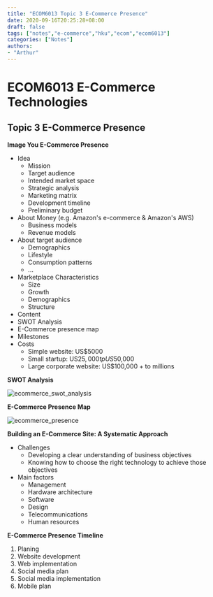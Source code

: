 ```yaml
---
title: "ECOM6013 Topic 3 E-Commerce Presence"
date: 2020-09-16T20:25:28+08:00
draft: false
tags: ["notes","e-commerce","hku","ecom","ecom6013"]
categories: ["Notes"]
authors:
- "Arthur"
---
```


# ECOM6013 E-Commerce Technologies

## Topic 3 E-Commerce Presence

**Image You E-Commerce Presence**
* Idea
  * Mission
  * Target audience
  * Intended market space
  * Strategic analysis
  * Marketing matrix
  * Development timeline
  * Preliminary budget
* About Money (e.g. Amazon's e-commerce & Amazon's AWS)
  * Business models
  * Revenue models
* About target audience
  * Demographics
  * Lifestyle
  * Consumption patterns
  * ...
* Marketplace Characteristics
  * Size
  * Growth
  * Demographics
  * Structure
* Content
* SWOT Analysis
* E-Commerce presence map
* Milestones
* Costs
  * Simple website: US$5000
  * Small startup: US$25,000 tp US$50,000
  * Large corporate website: US$100,000 + to millions

**SWOT Analysis**

![ecommerce_swot_analysis](https://raw.githubusercontent.com/pseudoyu/image_hosting/master/hugo_images/ecommerce_swot_analysis.png)

**E-Commerce Presence Map**

![ecommerce_presence](https://raw.githubusercontent.com/pseudoyu/image_hosting/master/hugo_images/ecommerce_presence.png)

**Building an E-Commerce Site: A Systematic Approach**
* Challenges
  * Developing a clear understanding of business objectives
  * Knowing how to choose the right technology to achieve those objectives
* Main factors
  * Management
  * Hardware architecture
  * Software
  * Design
  * Telecommunications
  * Human resources

**E-Commerce Presence Timeline**
1. Planing
2. Website development
3. Web implementation
4. Social media plan
5. Social media implementation
6. Mobile plan